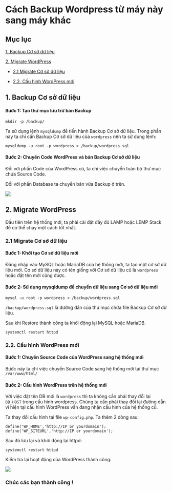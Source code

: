 # Cách Backup Wordpress từ máy này sang máy khác

## Mục lục

[1. Backup Cơ sở dữ liệu](https://github.com/quanganh1996111/Linux-Tutorial/blob/master/Linux-Onjob-Trainning/wordpress/manual-backup-wordpress.md#1-backup-c%C6%A1-s%E1%BB%9F-d%E1%BB%AF-li%E1%BB%87u)

[2. Migrate WordPress](https://github.com/quanganh1996111/Linux-Tutorial/blob/master/Linux-Onjob-Trainning/wordpress/manual-backup-wordpress.md#2-migrate-wordpress)

- [2.1 Migrate Cơ sở dữ liệu](https://github.com/quanganh1996111/Linux-Tutorial/blob/master/Linux-Onjob-Trainning/wordpress/manual-backup-wordpress.md#21-migrate-c%C6%A1-s%E1%BB%9F-d%E1%BB%AF-li%E1%BB%87u)

- [2.2. Cấu hình WordPress mới](https://github.com/quanganh1996111/Linux-Tutorial/blob/master/Linux-Onjob-Trainning/wordpress/manual-backup-wordpress.md#22-c%E1%BA%A5u-h%C3%ACnh-wordpress-m%E1%BB%9Bi)

## 1. Backup Cơ sở dữ liệu

#### Bước 1: Tạo thư mục lưu trữ bản Backup

`mkdir -p /backup/`

Ta sử dụng lệnh `mysqldump` để tiến hành Backup Cơ sở dữ liệu. Trong phần này ta chỉ cần Backup Cơ sở dữ liệu của `wordpress` nên ta sử dụng lệnh:

`mysqldump -u root -p wordpress > /backup/wordpress.sql`

#### Bước 2: Chuyển Code WordPress và bản Backup Cơ sở dữ liệu

Đối với phần Code của WordPress cũ, ta chỉ việc chuyển toàn bộ thư mục chứa Source Code.

Đối với phần Database ta chuyển bản vừa Backup ở trên.

<img src="https://imgur.com/CtEm2Om.png">

## 2. Migrate WordPress

Đầu tiên trên hệ thống mới, ta phải cài đặt đầy đủ LAMP hoặc LEMP Stack để có thể chạy một cách tốt nhất.

### 2.1 Migrate Cơ sở dữ liệu

#### Bước 1: Khởi tạo Cơ sở dữ liệu mới

Đăng nhập vào MySQL hoặc MariaDB của hệ thống mới, ta tạo một cơ sở dữ liệu mới. Cơ sở dữ liệu này có tên giống với Cơ sở dữ liệu cũ là `wordpress` hoặc đặt tên mới cũng được.

#### Bước 2: Sử dụng mysqldump để chuyển dữ liệu sang Cơ sở dữ liệu mới

`mysql -u root -p wordpress < /backup/wordpress.sql`

`/backup/wordpress.sql` là đường dẫn của thư mục chứa file Backup Cơ sở dữ liệu.

Sau khi Restore thành công ta khởi động lại MySQL hoặc MariaDB.

`systemctl restart httpd`

### 2.2. Cấu hình WordPress mới

#### Bước 1: Chuyển Source Code của WordPress sang hệ thống mới

Bước này ta chỉ việc chuyển Source Code sang hệ thống mới tại thư mục `/var/www/html/`

#### Bước 2: Cấu hình WordPress trên hệ thống mới

Với việc đặt tên DB mới là `wordpress` thì ta không cần phải thay đổi lại `DB_HOST` trong cấu hình wordpress. Chúng ta cần phải thay đổi lại đường dẫn vì hiện tại cấu hình WordPress vẫn đang nhận cấu hình của hệ thống cũ.

Ta thay đổi cấu hình tại file `wp-config.php`. Ta thêm 2 dòng sau:

```
define('WP_HOME','http://IP or yourdomain');
define('WP_SITEURL','http://IP or yourdomain');
```

Sau đó lưu lại và khởi động lại httpd:

`systemctl restart httpd`

Kiểm tra lại hoạt động của WordPress thành công:

<img src="https://imgur.com/0u56v3d.png">

### Chúc các bạn thành công !